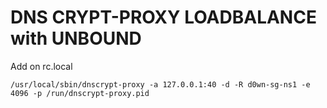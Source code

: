 # DNS CRYPT-PROXY LOADBALANCE with UNBOUND 
<p>Add on rc.local</p>

```
/usr/local/sbin/dnscrypt-proxy -a 127.0.0.1:40 -d -R d0wn-sg-ns1 -e 4096 -p /run/dnscrypt-proxy.pid

```
